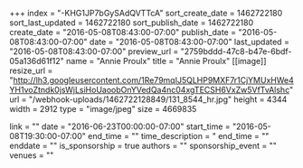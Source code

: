 +++
index = "-KHG1JP7bGySAdQVTTcA"
sort_create_date = 1462722180
sort_last_updated = 1462722180
sort_publish_date = 1462722180
create_date = "2016-05-08T08:43:00-07:00"
publish_date = "2016-05-08T08:43:00-07:00"
date = "2016-05-08T08:43:00-07:00"
last_updated = "2016-05-08T08:43:00-07:00"
preview_url = "2759bddd-47c8-b47e-6bdf-05a136d61f12"
name = "Annie Proulx"
title = "Annie Proulx"
[[image]]
resize_url = "http://lh3.googleusercontent.com/1Re79mqIJ5QLHP9MXF7r1CjYMUxHWe4YH1voZtndk0jsWjLsiHoUaoobOnYVedQa4nc04xgTECSH6VxZw5VfTvAlshc"
url = "/webhook-uploads/1462722128849/131_8544_hr.jpg"
height = 4344
width = 2912
type = "image/jpeg"
size = 4669835

link = ""
date = "2016-06-23T00:00:00-07:00"
start_time = "2016-05-08T19:30:00-07:00"
end_time = ""
time_description = "
end_time = ""
enddate = ""
is_sponsorship = true
authors = ""
sponsorship_event = ""
venues = ""
